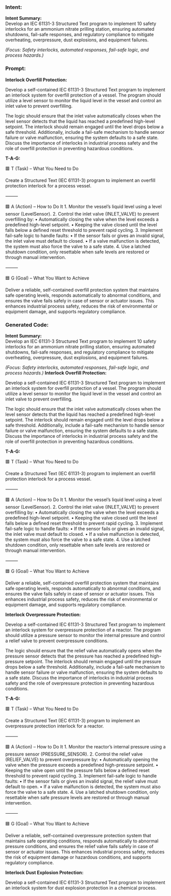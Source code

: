 ### Intent:
**Intent Summary:**  
Develop an IEC 61131-3 Structured Text program to implement 10 safety interlocks for an ammonium nitrate prilling station, ensuring automated shutdowns, fail-safe responses, and regulatory compliance to mitigate overheating, overpressure, dust explosions, and equipment failures.  

*(Focus: Safety interlocks, automated responses, fail-safe logic, and process hazards.)*

### Prompt:
**Interlock Overfill Protection:**

Develop a self-contained IEC 61131-3 Structured Text program to implement an interlock system for overfill protection of a vessel. The program should utilize a level sensor to monitor the liquid level in the vessel and control an inlet valve to prevent overfilling.

The logic should ensure that the inlet valve automatically closes when the level sensor detects that the liquid has reached a predefined high-level setpoint. The interlock should remain engaged until the level drops below a safe threshold. Additionally, include a fail-safe mechanism to handle sensor failure or valve malfunction, ensuring the system defaults to a safe state. Discuss the importance of interlocks in industrial process safety and the role of overfill protection in preventing hazardous conditions.

**T-A-G:**

🟥 T (Task) – What You Need to Do

Create a Structured Text (IEC 61131-3) program to implement an overfill protection interlock for a process vessel.

⸻

🟩 A (Action) – How to Do It
	1.	Monitor the vessel’s liquid level using a level sensor (LevelSensor).
	2.	Control the inlet valve (INLET_VALVE) to prevent overfilling by:
	•	Automatically closing the valve when the level exceeds a predefined high-level setpoint.
	•	Keeping the valve closed until the level falls below a defined reset threshold to prevent rapid cycling.
	3.	Implement fail-safe logic to handle faults:
	•	If the sensor fails or gives an invalid signal, the inlet valve must default to closed.
	•	If a valve malfunction is detected, the system must also force the valve to a safe state.
	4.	Use a latched shutdown condition, only resettable when safe levels are restored or through manual intervention.

⸻

🟦 G (Goal) – What You Want to Achieve

Deliver a reliable, self-contained overfill protection system that maintains safe operating levels, responds automatically to abnormal conditions, and ensures the valve fails safely in case of sensor or actuator issues. This enhances industrial process safety, reduces the risk of environmental or equipment damage, and supports regulatory compliance.

### Generated Code:
**Intent Summary:**  
Develop an IEC 61131-3 Structured Text program to implement 10 safety interlocks for an ammonium nitrate prilling station, ensuring automated shutdowns, fail-safe responses, and regulatory compliance to mitigate overheating, overpressure, dust explosions, and equipment failures.  

*(Focus: Safety interlocks, automated responses, fail-safe logic, and process hazards.)*
**Interlock Overfill Protection:**

Develop a self-contained IEC 61131-3 Structured Text program to implement an interlock system for overfill protection of a vessel. The program should utilize a level sensor to monitor the liquid level in the vessel and control an inlet valve to prevent overfilling.

The logic should ensure that the inlet valve automatically closes when the level sensor detects that the liquid has reached a predefined high-level setpoint. The interlock should remain engaged until the level drops below a safe threshold. Additionally, include a fail-safe mechanism to handle sensor failure or valve malfunction, ensuring the system defaults to a safe state. Discuss the importance of interlocks in industrial process safety and the role of overfill protection in preventing hazardous conditions.

**T-A-G:**

🟥 T (Task) – What You Need to Do

Create a Structured Text (IEC 61131-3) program to implement an overfill protection interlock for a process vessel.

⸻

🟩 A (Action) – How to Do It
	1.	Monitor the vessel’s liquid level using a level sensor (LevelSensor).
	2.	Control the inlet valve (INLET_VALVE) to prevent overfilling by:
	•	Automatically closing the valve when the level exceeds a predefined high-level setpoint.
	•	Keeping the valve closed until the level falls below a defined reset threshold to prevent rapid cycling.
	3.	Implement fail-safe logic to handle faults:
	•	If the sensor fails or gives an invalid signal, the inlet valve must default to closed.
	•	If a valve malfunction is detected, the system must also force the valve to a safe state.
	4.	Use a latched shutdown condition, only resettable when safe levels are restored or through manual intervention.

⸻

🟦 G (Goal) – What You Want to Achieve

Deliver a reliable, self-contained overfill protection system that maintains safe operating levels, responds automatically to abnormal conditions, and ensures the valve fails safely in case of sensor or actuator issues. This enhances industrial process safety, reduces the risk of environmental or equipment damage, and supports regulatory compliance.  

**Interlock Overpressure Protection:**

Develop a self-contained IEC 61131-3 Structured Text program to implement an interlock system for overpressure protection of a reactor. The program should utilize a pressure sensor to monitor the internal pressure and control a relief valve to prevent overpressure conditions.

The logic should ensure that the relief valve automatically opens when the pressure sensor detects that the pressure has reached a predefined high-pressure setpoint. The interlock should remain engaged until the pressure drops below a safe threshold. Additionally, include a fail-safe mechanism to handle sensor failure or valve malfunction, ensuring the system defaults to a safe state. Discuss the importance of interlocks in industrial process safety and the role of overpressure protection in preventing hazardous conditions.

**T-A-G:**

🟥 T (Task) – What You Need to Do

Create a Structured Text (IEC 61131-3) program to implement an overpressure protection interlock for a reactor.

⸻

🟩 A (Action) – How to Do It
	1.	Monitor the reactor’s internal pressure using a pressure sensor (PRESSURE_SENSOR).
	2.	Control the relief valve (RELIEF_VALVE) to prevent overpressure by:
	•	Automatically opening the valve when the pressure exceeds a predefined high-pressure setpoint.
	•	Keeping the valve open until the pressure falls below a defined reset threshold to prevent rapid cycling.
	3.	Implement fail-safe logic to handle faults:
	•	If the sensor fails or gives an invalid signal, the relief valve must default to open.
	•	If a valve malfunction is detected, the system must also force the valve to a safe state.
	4.	Use a latched shutdown condition, only resettable when safe pressure levels are restored or through manual intervention.

⸻

🟦 G (Goal) – What You Want to Achieve

Deliver a reliable, self-contained overpressure protection system that maintains safe operating conditions, responds automatically to abnormal pressure conditions, and ensures the relief valve fails safely in case of sensor or actuator issues. This enhances industrial process safety, reduces the risk of equipment damage or hazardous conditions, and supports regulatory compliance.  

**Interlock Dust Explosion Protection:**

Develop a self-contained IEC 61131-3 Structured Text program to implement an interlock system for dust explosion protection in a chemical process.
